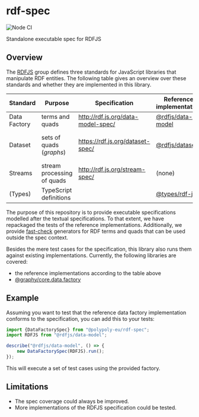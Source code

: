 # rdf-spec

![Node CI](https://github.com/polypoly-eu/rdf-spec/workflows/Node%20CI/badge.svg)

Standalone executable spec for RDFJS

## Overview

The [RDFJS](http://rdf.js.org/) group defines three standards for JavaScript libraries that manipulate RDF entities.
The following table gives an overview over these standards and whether they are implemented in this library.

| Standard        | Purpose            | Specification                          | Reference implementation       | Status     |
|-----------------|--------------------|----------------------------------------|--------------------------------|------------|
| Data Factory    | terms and quads    | http://rdf.js.org/data-model-spec/     | [@rdfjs/data-model](https://github.com/rdfjs-base/data-model) | Implemented |
| Dataset         | sets of quads (_graphs_) | https://rdf.js.org/dataset-spec/ | [@rdfjs/dataset](https://github.com/rdfjs-base/dataset)       | Partially implemented (only `DatasetCore`) |
| Streams         | stream processing of quads | http://rdf.js.org/stream-spec/ | (none)                         | Not implemented |
| (Types)         | TypeScript definitions | | [@types/rdf-js](https://www.npmjs.com/package/@types/rdf-js)      | Used |

The purpose of this repository is to provide executable specifications modelled after the textual specifications.
To that extent, we have repackaged the tests of the reference implementations.
Additionally, we provide [fast-check](https://github.com/dubzzz/fast-check/) generators for RDF terms and quads that can be used outside the spec context.

Besides the mere test cases for the specification, this library also runs them against existing implementations.
Currently, the following libraries are covered:

* the reference implementations according to the table above
* [@graphy/core.data.factory](https://graphy.link/core.data.factory)

## Example

Assuming you want to test that the reference data factory implementation conforms to the specification, you can add this to your tests:

```typescript
import {DataFactorySpec} from "@polypoly-eu/rdf-spec";
import RDFJS from "@rdfjs/data-model";

describe("@rdfjs/data-model", () => {
    new DataFactorySpec(RDFJS).run();
});
```

This will execute a set of test cases using the provided factory.

## Limitations

* The spec coverage could always be improved.
* More implementations of the RDFJS specification could be tested.